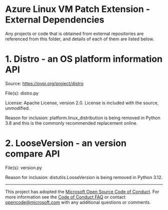 
# Azure Linux VM Patch Extension - External Dependencies

Any projects or code that is obtained from external repositories are referenced from this folder, and details of each of them are listed below.

# 1. Distro - an OS platform information API

Source: https://pypi.org/project/distro

File(s): distro.py

License: Apache License, version 2.0. License is included with the source, unmodified.

Reason for inclusion: platform.linux_distribution is being removed in Python 3.8 and this is the commonly recommended replacement online.

# 2. LooseVersion - an version compare API

File(s): version.py

Reason for inclusion: distutils.LooseVersion is being removed in Python 3.12.

-----
This project has adopted the [Microsoft Open Source Code of Conduct](https://opensource.microsoft.com/codeofconduct/). 
For more information see the [Code of Conduct FAQ](https://opensource.microsoft.com/codeofconduct/faq/) or 
contact [opencode@microsoft.com](mailto:opencode@microsoft.com) with any additional questions or comments.

